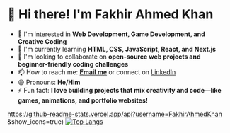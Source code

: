 # 👋 Hi there! I'm Fakhir Ahmed Khan

- 👀 I'm interested in **Web Development, Game Development, and Creative Coding**
- 🌱 I'm currently learning **HTML, CSS, JavaScript, React, and Next.js**
- 💞️ I'm looking to collaborate on **open-source web projects and beginner-friendly coding challenges**
- 📫 How to reach me: **[Email me](mailto:fakhirahmedkhan898@gmail.com)** or connect on [LinkedIn](https://www.linkedin.com/in/fakhirahmedkhan)
- 😄 Pronouns: **He/Him**
- ⚡ Fun fact: **I love building projects that mix creativity and code—like games, animations, and portfolio websites!**

https://github-readme-stats.vercel.app/api?username=FakhirAhmedKhan
&show_icons=true)
[![Top Langs](https://github-readme-stats.vercel.app/api/top-langs/?username=FakhirAhmedKhan)](https://github.com/FakhirAhmedKhan/github-readme-stats)


